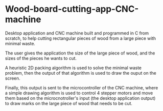 # Wood-board-cutting-app-CNC-machine

Desktop application and CNC machine built and programmed in C from scratch, to help cutting rectangular pieces of wood from a large piece with minimal waste.

The user gives the application the size of the large piece of wood, and the sizes of the pieces he wants to cut.

A heuristic 2D packing algorithm is used to solve the minimal waste problem, then the output of that algorithm is used to draw the ouput on the screen. 

Finally, this output is sent to the microcontroller of the CNC machine, where a simple drawing algorithm is used to control 4 stepper motors and move them based on the microcnotroller's input (the desktop application output) to draw marks on the large piece of wood that needs to be cut.


